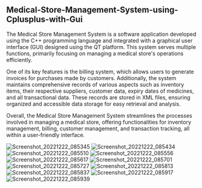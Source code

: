 Medical-Store-Management-System-using-Cplusplus-with-Gui
----------------------------------------------------

The Medical Store Management System is a software application developed using the C++ programming language and integrated with a graphical user interface (GUI) designed using the QT platform. This system serves multiple functions, primarily focusing on managing a medical store's operations efficiently.

One of its key features is the billing system, which allows users to generate invoices for purchases made by customers. Additionally, the system maintains comprehensive records of various aspects such as inventory items, their respective suppliers, customer data, expiry dates of medicines, and all transactional data. These records are stored in XML files, ensuring organized and accessible data storage for easy retrieval and analysis.

Overall, the Medical Store Management System streamlines the processes involved in managing a medical store, offering functionalities for inventory management, billing, customer management, and transaction tracking, all within a user-friendly interface.

![Screenshot_20221222_085345](https://github.com/durgavinay8/Medical-Store-Management-System-using-Cplusplus-with-Gui/assets/113960662/09792db3-8184-40a0-88bd-b70030971737)
![Screenshot_20221222_085434](https://github.com/durgavinay8/Medical-Store-Management-System-using-Cplusplus-with-Gui/assets/113960662/12c477be-90c7-42e2-af27-2eb2f7caf156)
![Screenshot_20221222_085510](https://github.com/durgavinay8/Medical-Store-Management-System-using-Cplusplus-with-Gui/assets/113960662/e3e345b9-ce8c-45c5-92a4-2600d2e75d16)
![Screenshot_20221222_085556](https://github.com/durgavinay8/Medical-Store-Management-System-using-Cplusplus-with-Gui/assets/113960662/2a95d724-b2a7-4565-94dc-f996e2f8b8a0)
![Screenshot_20221222_085617](https://github.com/durgavinay8/Medical-Store-Management-System-using-Cplusplus-with-Gui/assets/113960662/51f50039-bbdc-4e97-890b-4c4a161ec325)
![Screenshot_20221222_085701](https://github.com/durgavinay8/Medical-Store-Management-System-using-Cplusplus-with-Gui/assets/113960662/9e0e991d-26ee-4298-8542-baeac8fc3267)
![Screenshot_20221222_085727](https://github.com/durgavinay8/Medical-Store-Management-System-using-Cplusplus-with-Gui/assets/113960662/0b5074af-3c6b-4735-805d-c9ebb7f2b2c0)
![Screenshot_20221222_085813](https://github.com/durgavinay8/Medical-Store-Management-System-using-Cplusplus-with-Gui/assets/113960662/93a786b5-1671-4e2d-ab16-d9ea22d5784b)
![Screenshot_20221222_085837](https://github.com/durgavinay8/Medical-Store-Management-System-using-Cplusplus-with-Gui/assets/113960662/6a0b1d89-65d6-4a6d-a66a-b3af2944efeb)
![Screenshot_20221222_085917](https://github.com/durgavinay8/Medical-Store-Management-System-using-Cplusplus-with-Gui/assets/113960662/ba92fcca-7449-46c0-9ec9-5c74ab8a1987)
![Screenshot_20221222_085939](https://github.com/durgavinay8/Medical-Store-Management-System-using-Cplusplus-with-Gui/assets/113960662/e4b6fb86-c98d-489e-a38c-61a2aea4cb51)


